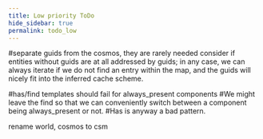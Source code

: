 ```yaml
---
title: Low priority ToDo
hide_sidebar: true
permalink: todo_low
---
```


#separate guids from the cosmos, they are rarely needed
consider if entities without guids are at all addressed by guids;
in any case, we can always iterate if we do not find an entry within the map,
and the guids will nicely fit into the inferred cache scheme. 

#has/find templates should fail for always_present components
#We might leave the find so that we can conveniently switch between a component being always_present or not.
#Has is anyway a bad pattern.

rename world, cosmos to csm
